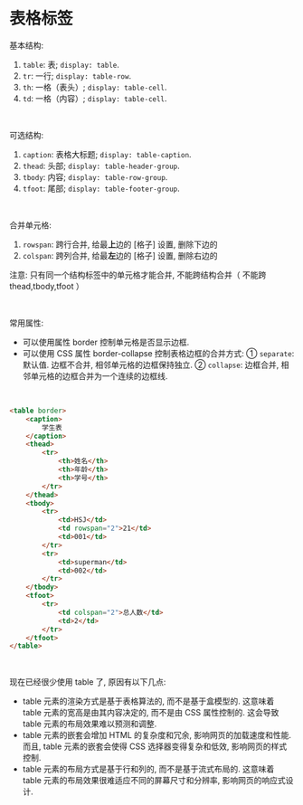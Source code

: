 # 表格标签

基本结构:

1. `table`: 表; `display: table`.
2. `tr`: 一行; `display: table-row`.
3. `th`: 一格（表头）; `display: table-cell`.
4. `td`: 一格（内容）; `display: table-cell`.

<br>

可选结构:

1. `caption`: 表格大标题; `display: table-caption`.
2. `thead`: 头部; `display: table-header-group`.
3. `tbody`: 内容; `display: table-row-group`.
4. `tfoot`: 尾部; `display: table-footer-group`.

<br>

合并单元格:

1. `rowspan`: 跨行合并, 给最**上**边的 [格子] 设置, 删除下边的
2. `colspan`: 跨列合并, 给最**左**边的 [格子] 设置, 删除右边的

注意: 只有同一个结构标签中的单元格才能合并, 不能跨结构合并（ 不能跨 thead,tbody,tfoot ）

<br>

常用属性:

-   可以使用属性 border 控制单元格是否显示边框.
-   可以使用 CSS 属性 border-collapse 控制表格边框的合并方式:
    ① `separate`: 默认值. 边框不合并, 相邻单元格的边框保持独立.
    ② `collapse`: 边框合并, 相邻单元格的边框合并为一个连续的边框线.

<br>

```html
<table border>
    <caption>
        学生表
    </caption>
    <thead>
        <tr>
            <th>姓名</th>
            <th>年龄</th>
            <th>学号</th>
        </tr>
    </thead>
    <tbody>
        <tr>
            <td>HSJ</td>
            <td rowspan="2">21</td>
            <td>001</td>
        </tr>
        <tr>
            <td>superman</td>
            <td>002</td>
        </tr>
    </tbody>
    <tfoot>
        <tr>
            <td colspan="2">总人数</td>
            <td>2</td>
        </tr>
    </tfoot>
</table>
```

<br>

现在已经很少使用 table 了, 原因有以下几点:

-   table 元素的渲染方式是基于表格算法的, 而不是基于盒模型的. 这意味着 table 元素的宽高是由其内容决定的, 而不是由 CSS 属性控制的. 这会导致 table 元素的布局效果难以预测和调整.
-   table 元素的嵌套会增加 HTML 的复杂度和冗余, 影响网页的加载速度和性能. 而且, table 元素的嵌套会使得 CSS 选择器变得复杂和低效, 影响网页的样式控制.
-   table 元素的布局方式是基于行和列的, 而不是基于流式布局的. 这意味着 table 元素的布局效果很难适应不同的屏幕尺寸和分辨率, 影响网页的响应式设计.

<br>
